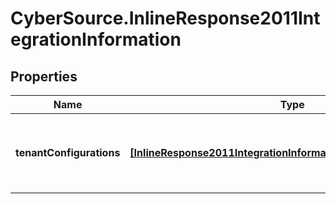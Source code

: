 # CyberSource.InlineResponse2011IntegrationInformation

## Properties
Name | Type | Description | Notes
------------ | ------------- | ------------- | -------------
**tenantConfigurations** | [**[InlineResponse2011IntegrationInformationTenantConfigurations]**](InlineResponse2011IntegrationInformationTenantConfigurations.md) | tenantConfigurations is an array of objects that includes the tenant information this merchant is associated with. | [optional] 



